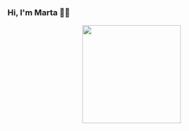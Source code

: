 ### Hi, I'm Marta 👋🏻

<div id="header" align="center">
<img src="https://media.giphy.com/media/5C472t1RGNuq4/giphy.gif?cid=ecf05e478udbm56t4siu4hptgn3t0dmp3sb5l3oa6lya8slo&ep=v1_gifs_search&rid=giphy.gif&ct=g" width=200"/>
</div>
<!--
**mmohedano/mmohedano** is a ✨ _special_ ✨ repository because its `README.md` (this file) appears on your GitHub profile.

Here are some ideas to get you started:

- 🔭 I’m currently working on ...
- 🌱 I’m currently learning ...
- 👯 I’m looking to collaborate on ...
- 🤔 I’m looking for help with ...
- 💬 Ask me about ...
- 📫 How to reach me: ...
- 😄 Pronouns: ...
- ⚡ Fun fact: ...
-->
- I’m currently learning JavaScript
-  📫 How to reach me: marta.mohedano@gmail.com
- Art is my passion
- Snowboarding lover  ❄️ 🏂 ❄️
- Bookworm 📚
